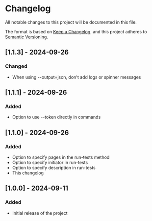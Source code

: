 # Changelog

All notable changes to this project will be documented in this file.

The format is based on [Keep a Changelog](https://keepachangelog.com/en/1.0.0/),
and this project adheres to [Semantic Versioning](https://semver.org/spec/v2.0.0.html).

## [1.1.3] - 2024-09-26

### Changed
- When using --output=json, don't add logs or spinner messages

## [1.1.1] - 2024-09-26

### Added
- Option to use --token directly in commands

## [1.1.0] - 2024-09-26

### Added
- Option to specify pages in the run-tests method
- Option to specify initiator in run-tests
- Option to specify description in run-tests
- This changelog

## [1.0.0] - 2024-09-11

### Added
- Initial release of the project
